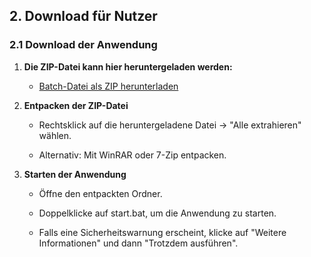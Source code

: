 ## 2. Download für Nutzer

### 2.1 Download der Anwendung

1. **Die ZIP-Datei kann hier heruntergeladen werden:**

    - [Batch-Datei als ZIP herunterladen](https://raw.githubusercontent.com/AkitoTheDuck/eventplanner/main/ressources/Sonstige/start.zip)


2. **Entpacken der ZIP-Datei**

    - Rechtsklick auf die heruntergeladene Datei → "Alle extrahieren" wählen.

    - Alternativ: Mit WinRAR oder 7-Zip entpacken.


3. **Starten der Anwendung**

    - Öffne den entpackten Ordner.

    - Doppelklicke auf start.bat, um die Anwendung zu starten.

    - Falls eine Sicherheitswarnung erscheint, klicke auf "Weitere Informationen" und dann "Trotzdem ausführen".